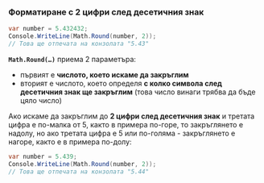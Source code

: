 ### Форматиране с 2 цифри след десетичния знак

```csharp
var number = 5.432432;
Console.WriteLine(Math.Round(number, 2));
// Това ще отпечата на конзолата "5.43"
```

**`Math.Round(…)`** приема 2 параметъра:

* първият е **числото, което искаме да закръглим**
* вторият е числото, което определя **с колко символа след десетичния знак ще закръглим** (това число винаги трябва да бъде цяло число)

Ако искаме да закръглим до **2 цифри след десетичния знак** и третата цифра е по-малкa от 5, както в примера по-горе, то закръглянето е надолу, но ако третата цифра е 5 или по-голяма - закръглянето е нагоре, както е в примера по-долу:

```csharp
var number = 5.439;
Console.WriteLine(Math.Round(number, 2));
// Tова ще отпечата на конзолата "5.44"
```
